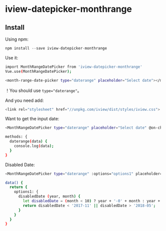 # iview-datepicker-monthrange

## Install

Using npm:

```js
npm install --save iview-datepicker-monthrange
```

Use it:

```bash
import MonthRangeDatePicker from 'iview-datepicker-monthrange'
Vue.use(MonthRangeDatePicker);
```

```bash
<month-range-date-picker type="daterange" placeholder="Select date"></month-range-date-picker>
```

！You should use `type="daterange"`。

And you need add:

```js
<link rel="stylesheet" href="//unpkg.com/iview/dist/styles/iview.css">
```

Want to get the input date:

```bash
<MonthRangeDatePicker type="daterange" placeholder="Select date" @on-change="daterange"></MonthRangeDatePicker>

methods: {
  daterange(data) {
    console.log(data);
  }
}
```

Disabled Date:

```bash
<MonthRangeDatePicker type="daterange" :options="options1" placeholder="Select date" @on-change="daterange"></MonthRangeDatePicker>

data() {
  return {
    options1: {
      disabledDate (year, month) {
        let disabledDate = (month < 10) ? year + '-0' + month : year + '-' + month;
        return disabledDate < '2017-11' || disabledDate > '2018-05';                     
      }
    }
  }
}
```